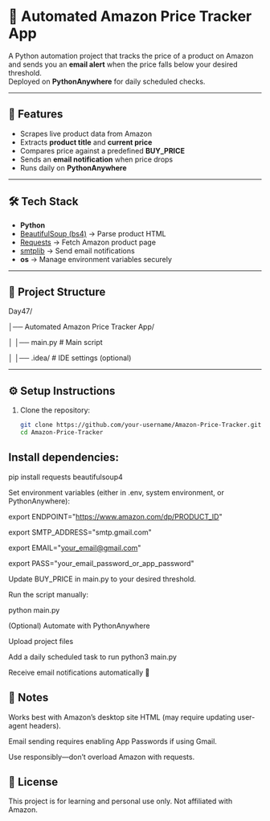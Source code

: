 # 🛒 Automated Amazon Price Tracker App  

A Python automation project that tracks the price of a product on Amazon and sends you an **email alert** when the price falls below your desired threshold.  
Deployed on **PythonAnywhere** for daily scheduled checks.  

---

## 🚀 Features  
- Scrapes live product data from Amazon  
- Extracts **product title** and **current price**  
- Compares price against a predefined **BUY_PRICE**  
- Sends an **email notification** when price drops  
- Runs daily on **PythonAnywhere**  

---

## 🛠️ Tech Stack  
- **Python**  
- [BeautifulSoup (bs4)](https://pypi.org/project/beautifulsoup4/) → Parse product HTML  
- [Requests](https://pypi.org/project/requests/) → Fetch Amazon product page  
- [smtplib](https://docs.python.org/3/library/smtplib.html) → Send email notifications  
- **os** → Manage environment variables securely  

---

## 📂 Project Structure  

Day47/

│── Automated Amazon Price Tracker App/

│ │── main.py # Main script

│ │── .idea/ # IDE settings (optional)


---

## ⚙️ Setup Instructions  

1. Clone the repository:  
   ```bash
   git clone https://github.com/your-username/Amazon-Price-Tracker.git
   cd Amazon-Price-Tracker
   ```
## Install dependencies:

pip install requests beautifulsoup4

Set environment variables (either in .env, system environment, or PythonAnywhere):

export ENDPOINT="https://www.amazon.com/dp/PRODUCT_ID"

export SMTP_ADDRESS="smtp.gmail.com"

export EMAIL="your_email@gmail.com"

export PASS="your_email_password_or_app_password"

Update BUY_PRICE in main.py to your desired threshold.

Run the script manually:

python main.py

(Optional) Automate with PythonAnywhere

Upload project files

Add a daily scheduled task to run python3 main.py

Receive email notifications automatically 📩


## 📌 Notes
Works best with Amazon’s desktop site HTML (may require updating user-agent headers).

Email sending requires enabling App Passwords if using Gmail.

Use responsibly—don’t overload Amazon with requests.

## 📜 License
This project is for learning and personal use only. Not affiliated with Amazon.